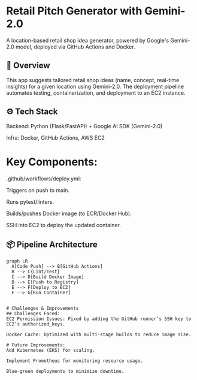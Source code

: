 # Retail Pitch Generator with Gemini-2.0
A location-based retail shop idea generator, powered by Google's Gemini-2.0 model, deployed via GitHub Actions and Docker.

## 🚀  Overview
This app suggests tailored retail shop ideas (name, concept, real-time insights) for a given location using Gemini-2.0. The deployment pipeline automates testing, containerization, and deployment to an EC2 instance.

## ⚙️ Tech Stack
Backend: Python (Flask/FastAPI) + Google AI SDK (Gemini-2.0)

Infra: Docker, GitHub Actions, AWS EC2

# Key Components:
.github/workflows/deploy.yml:

Triggers on push to main.

Runs pytest/linters.

Builds/pushes Docker image (to ECR/Docker Hub).

SSH into EC2 to deploy the updated container.

## 📦 Pipeline Architecture  
```mermaid
graph LR
  A[Code Push] --> B[GitHub Actions]
  B --> C{Lint/Test}
  C --> D[Build Docker Image]
  D --> E[Push to Registry]
  E --> F[Deploy to EC2]
  F --> G[Run Container]


# Challenges & Improvements
## Challenges Faced:
EC2 Permission Issues: Fixed by adding the GitHub runner’s SSH key to EC2’s authorized_keys.

Docker Cache: Optimized with multi-stage builds to reduce image size.

# Future Improvements:
Add Kubernetes (EKS) for scaling.

Implement Prometheus for monitoring resource usage.

Blue-green deployments to minimize downtime.